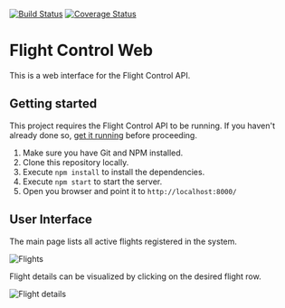 [![Build Status](https://travis-ci.org/djoca/flight-control-web.svg?branch=post-26-12-2017-updates)](https://travis-ci.org/djoca/flight-control-web)
[![Coverage Status](https://coveralls.io/repos/github/djoca/flight-control-web/badge.svg?branch=post-26-12-2017-updates)](https://coveralls.io/github/djoca/flight-control-web?branch=post-26-12-2017-updates)

# Flight Control Web

This is a web interface for the Flight Control API.

## Getting started

This project requires the Flight Control API to be running. If you haven't already done so, [get it running](https://github.com/djoca/flight-control-api) before proceeding.

1. Make sure you have Git and NPM installed.
2. Clone this repository locally.
3. Execute `npm install` to install the dependencies.
4. Execute `npm start` to start the server.
5. Open you browser and point it to `http://localhost:8000/`

## User Interface

The main page lists all active flights registered in the system.

![Flights](https://djoca.github.io/img/flight-control-web/flights.jpg)

Flight details can be visualized by clicking on the desired flight row.

![Flight details](https://djoca.github.io/img/flight-control-web/flight-details.jpg)
